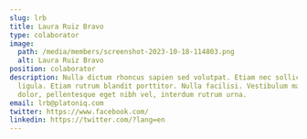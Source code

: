 ```yaml
---
slug: lrb
title: Laura Ruiz Bravo
type: colaborator
image:
  path: /media/members/screenshot-2023-10-18-114803.png
  alt: Laura Ruiz Bravo
position: colaborator
description: Nulla dictum rhoncus sapien sed volutpat. Etiam nec sollicitudin
  ligula. Etiam rutrum blandit porttitor. Nulla facilisi. Vestibulum mauris
  dolor, pellentesque eget nibh vel, interdum rutrum urna.
email: lrb@platoniq.com
twitter: https://www.facebook.com/
linkedin: https://twitter.com/?lang=en
---
```

